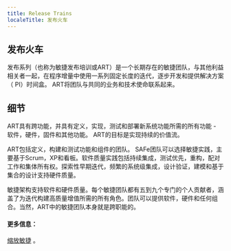 ```yaml
---
title: Release Trains
localeTitle: 发布火车
---
```

## 发布火车

发布系列（也称为敏捷发布培训或ART）是一个长期存在的敏捷团队，与其他利益相关者一起，在程序增量中使用一系列固定长度的迭代，逐步开发和提供解决方案（ PI）时间盒。 ART将团队与共同的业务和技术使命联系起来。

## 细节

ART具有跨功能，并具有定义，实现，测试和部署新系统功能所需的所有功能 - 软件，硬件，固件和其他功能。 ART的目标是实现持续的价值流。

ART包括定义，构建和测试功能和组件的团队。 SAFe团队可以选择敏捷实践，主要基于Scrum，XP和看板。软件质量实践包括持续集成，测试优先，重构，配对工作和集体所有权。探索性早期迭代，频繁的系统级集成，设计验证，建模和基于集合的设计支持硬件质量。

敏捷架构支持软件和硬件质量。每个敏捷团队都有五到九个专门的个人贡献者，涵盖了为迭代构建高质量增值所需的所有角色。团队可以提供软件，硬件和任何组合。当然，ART中的敏捷团队本身就是跨职能的。

#### 更多信息：

[缩放敏捷](http://www.scaledagileframework.com/agile-release-train/) 。